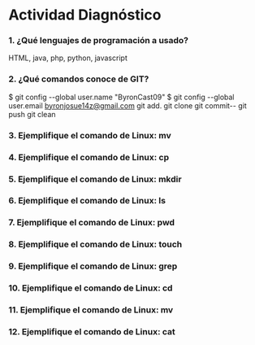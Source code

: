 # Actividad Diagnóstico


### 1. ¿Qué lenguajes de programación a usado?
HTML, java, php, python, javascript
### 2. ¿Qué comandos conoce de GIT?
$ git config --global user.name "ByronCast09"
$ git config --global user.email byronjosue14z@gmail.com
git add.
git clone
git commit--
git push
git clean
### 3. Ejemplifique el comando de Linux: mv
### 4. Ejemplifique el comando de Linux: cp
### 5. Ejemplifique el comando de Linux: mkdir
### 6. Ejemplifique el comando de Linux: ls
### 7. Ejemplifique el comando de Linux: pwd
### 8. Ejemplifique el comando de Linux: touch
### 9. Ejemplifique el comando de Linux: grep
### 10. Ejemplifique el comando de Linux: cd
### 11. Ejemplifique el comando de Linux: mv
### 12. Ejemplifique el comando de Linux: cat
